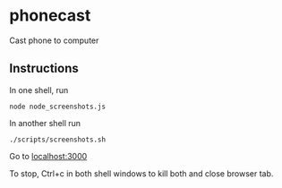 # phonecast

Cast phone to computer

## Instructions

In one shell, run

```node node_screenshots.js```

In another shell run

```./scripts/screenshots.sh```

Go to [localhost:3000](localhost:3000)

To stop, Ctrl+c in both shell windows to kill both and close browser tab.